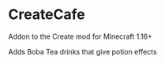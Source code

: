 # CreateCafe

Addon to the Create mod for Minecraft 1.16+

Adds Boba Tea drinks that give potion effects
